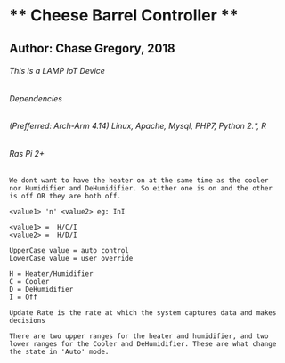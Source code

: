 
# ** Cheese Barrel Controller **
## Author: Chase Gregory, 2018
###### This is a LAMP IoT Device
###### Dependencies
######  	(Prefferred: Arch-Arm 4.14) Linux, Apache, Mysql, PHP7, Python 2.*, R
######  	Ras Pi 2+
 
	We dont want to have the heater on at the same time as the cooler 
	nor Humidifier and DeHumidifier. So either one is on and the other 
	is off OR they are both off. 

	<value1> 'n' <value2> eg: InI
	
	<value1> =  H/C/I
	<value2> =  H/D/I

	UpperCase value = auto control
	LowerCase value = user override
	
	H = Heater/Humidifier
	C = Cooler
	D = DeHumidifier
	I = Off

	Update Rate is the rate at which the system captures data and makes 
	decisions
	
	There are two upper ranges for the heater and humidifier, and two 
	lower ranges for the Cooler and DeHumidifier. These are what change 
	the state in 'Auto' mode.
